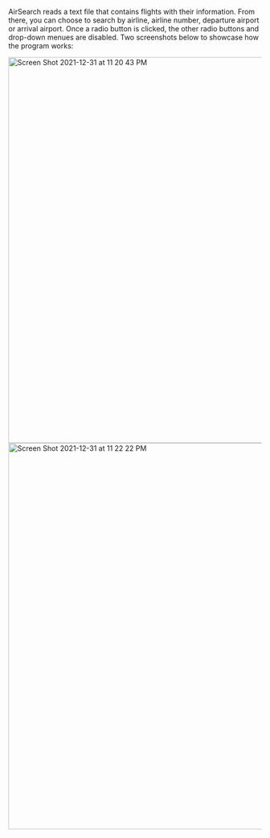 AirSearch reads a text file that contains flights with their information. From there, you can choose to search by airline, airline number, departure airport or arrival airport. Once a radio button is clicked, the other radio buttons and drop-down menues are disabled. Two screenshots below to showcase how the program works:

<img width="767" alt="Screen Shot 2021-12-31 at 11 20 43 PM" src="https://user-images.githubusercontent.com/96713723/147846379-cdb32558-80ab-4368-98d3-5bfaec711b81.png">
<img width="768" alt="Screen Shot 2021-12-31 at 11 22 22 PM" src="https://user-images.githubusercontent.com/96713723/147846381-39376dbb-5ae0-4554-98a6-53a03c8888b0.png">
